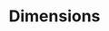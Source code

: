 ---
bigquery: https://console.cloud.google.com/bigquery?p=covid-19-dimensions-ai&page=table&d=data&t=publications
contributors: Digital Science, https://www.digital-science.com/
cost: Free for personal, non-commercial use.
description: Dimensions contains more than 100 million publications, ranging from
  articles published in scholarly journals, books and book chapters, to preprints
  and conference proceedings. All publications are contextualized with linked data
  sets, funding, publications, patents, clinical trials, and policy documents. You
  can also view associated categories, funders, institutions, and researcher profiles.
documentation: https://docs.dimensions.ai/bigquery/index.html
last_edit: Mon, 04 Apr 2022 19:04:00 GMT
location: https://www.dimensions.ai/products/free/
maintained_by: Digital Science, https://www.digital-science.com/
schema_fields: '[''end_year'', ''start_year'', ''expiration_year'', ''granted_year'',
  ''metrics'', ''open_access_categories'', ''title'', ''funding_usd'', ''pmid'', ''name'',
  ''ipcr'', ''pages'', ''assignee_countries'', ''publication_ids'', ''funding_cad'',
  ''book_title'', ''arxiv_id'', ''address'', ''relationships'', ''researcher_ids'',
  ''date_print'', ''labels'', ''citations_count'', ''associated_publication_pmid'',
  ''organisation_details'', ''description'', ''volume'', ''acronym'', ''filing_status'',
  ''supporting_grant_ids'', ''filing_year'', ''external_ids'', ''authors'', ''legal_events'',
  ''brief_title'', ''citation_string'', ''end_date'', ''jurisdiction'', ''current_assignee_countries'',
  ''type'', ''original_assignee_countries'', ''associated_grant_ids'', ''mesh_terms'',
  ''acronyms'', ''filing_date'', ''interventions'', ''funder_countries'', ''research_orgs'',
  ''category_icrp_ct'', ''funder_org_state_codes'', ''category_hra'', ''categories'',
  ''repository_url'', ''pmcid'', ''category_for'', ''investigators'', ''funder_org_countries'',
  ''isbn'', ''family_count'', ''book_series_title'', ''inventor_names'', ''category_rcdc'',
  ''category_hrcs_hc'', ''altmetrics'', ''funding_aud'', ''legal_status'', ''reference_ids'',
  ''start_date'', ''acknowledgements'', ''editors'', ''resulting_publication_ids'',
  ''journal_lists'', ''concepts'', ''active_years'', ''category_sdg'', ''granted_date'',
  ''assignee_orgs'', ''cpc'', ''associated_publication_arxiv_id'', ''issue'', ''source_id'',
  ''date_modified'', ''funding_nzd'', ''funding_details'', ''family_members_ids'',
  ''email_address'', ''original_abstract'', ''publication_date'', ''publisher'', ''research_org_city_names'',
  ''license'', ''embargo_date'', ''priority_date'', ''expiration_date'', ''created_date'',
  ''associated_publication_doi'', ''conditions'', ''research_org_state_codes'', ''repository_id'',
  ''id'', ''conference'', ''funder_org'', ''established'', ''family_id'', ''date'',
  ''proceedings_title'', ''associated_publication_id'', ''date_normal'', ''linkout'',
  ''parent_id'', ''application_number'', ''funding_currency'', ''funding_eur'', ''funding_cny'',
  ''original_assignee_orgs'', ''grant_number'', ''cited_by_ids'', ''links'', ''types'',
  ''category_bra'', ''funding_jpy'', ''publication_year'', ''original_assignee'',
  ''research_org_countries'', ''year'', ''language'', ''funder_orgs'', ''registry'',
  ''doi'', ''funder_org_acronyms'', ''journal'', ''phase'', ''aliases'', ''current_assignee'',
  ''research_org_state_names'', ''research_org_country_names'', ''gender'', ''abstract'',
  ''category_hrcs_rac'', ''date_online'', ''foa_number'', ''funding_amount'', ''funding_chf'',
  ''funding_gbp'', ''priority_year'', ''kind'', ''category_icrp_cso'', ''status'',
  ''wikipedia_url'', ''open_access_categories_v2'', ''research_org_cities'', ''mesh_headings'',
  ''citations'', ''repository_name'', ''clinical_trial_ids'', ''category_uoa'', ''original_title'',
  ''date_inserted'', ''subtitles'', ''patent_ids'', ''funder_org_cities'', ''eisbn'',
  ''date_imported_gbq'', ''resulting_publication_doi'', ''current_assignee_orgs'']'
shortname: dimensions
tags:
- scholarly literature
- patents
- funding
- clinical trials
- academic profiles
terms_of_use: 'Use of both the Dimensions COVID-19 dataset and full Dimensions dataset
  are subject to the Dimensions Terms of use: https://www.dimensions.ai/policies-terms-legal '
title: Dimensions
uuid: dcff88bd-fe6b-4fdb-8159-809bf9d7bc1c
---